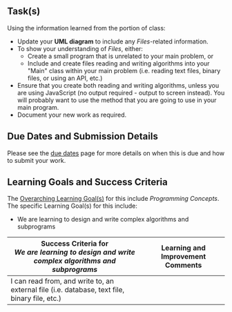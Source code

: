 ## Task(s)
Using the information learned from the  portion of class:

* Update your **UML diagram** to include any _Files_-related information.
* To show your understanding of _Files_, either:
  * Create a small program that is unrelated to your main problem, or
  * Include and create files reading and writing algorithms into your "Main" class within your main problem (i.e. reading text files, binary files, or using an API, etc.)
* Ensure that you create both reading and writing algorithms, unless you are using JavaScript (no output required - output to screen instead).  You will probably want to use the method that you are going to use in your main program.
* Document your new work as required.

## Due Dates and Submission Details

Please see the [due dates](./Due-Dates-and-Submission-Details) page for more details on when this is due and how to submit your work.

## Learning Goals and Success Criteria

The [Overarching Learning Goal(s)](./images/ICS4U.jpg) for this include _Programming Concepts_.
The specific Learning Goal(s) for this include:
  * We are learning to design and write complex algorithms and subprograms 

| Success Criteria for <br/> _We are learning to design and write complex algorithms and subprograms_  | Learning and Improvement Comments |
| ----------- | ------- |
| I can read from, and write to, an external file (i.e. database, text file, binary file, etc.) | |